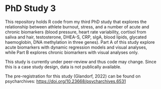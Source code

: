 # PhD Study 3
This repository holds R code from my third PhD study that explores the relationship between athlete burnout, stress, and a number of acute and chronic biomarkers (blood pressure, heart rate variability, cortisol from saliva and hair, testosterone, DHEA-S, CRP, sIgA, blood lipids, glycated haemoglobin, DNA methylation in three genes). Part A of this study explore acute biomarkers with dynamic regression models and visual analyses, while Part B explores chronic biomarkers with visual analyses only. 

This study is currently under peer-review and thus code may change. Since this is a case study design, data is not publically available.

The pre-registration for this study (Glandorf, 2022) can be found on psycharchives: https://doi.org/10.23668/psycharchives.6531

